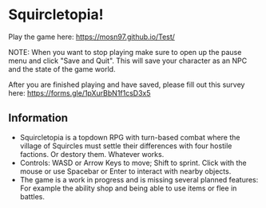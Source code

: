 # Squircletopia!

Play the game here: https://mosn97.github.io/Test/

NOTE: When you want to stop playing make sure to open up the pause menu and click "Save and Quit". This will save your character as an NPC and the state of the game world.

After you are finished playing and have saved, please fill out this survey here: https://forms.gle/1pXurBbN1f1csD3x5

## Information

- Squircletopia is a topdown RPG with turn-based combat where the village of Squircles must settle their differences with four hostile factions. Or destory them. Whatever works.
- Controls: WASD or Arrow Keys to move; Shift to sprint. Click with the mouse or use Spacebar or Enter to interact with nearby objects.
- The game is a work in progress and is missing several planned features: For example the ability shop and being able to use items or flee in battles.
